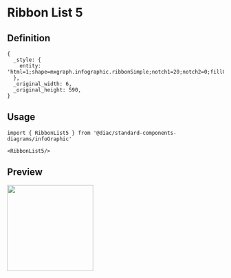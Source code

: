 # Ribbon List 5

## Definition

```
{
  _style: { 
    entity: 'html=1;shape=mxgraph.infographic.ribbonSimple;notch1=20;notch2=0;fillColor=#AE4132;strokeColor=none;shadow=1;',
  },
  _original_width: 6,
  _original_height: 590,
}
```

## Usage

```
import { RibbonList5 } from '@diac/standard-components-diagrams/infoGraphic'

<RibbonList5/>
```

## Preview

<img src="./ribbon-list-5.png" width="200"/>
